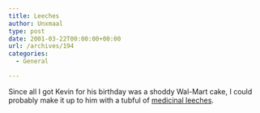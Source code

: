 ```yaml
---
title: Leeches
author: Unxmaal
type: post
date: 2001-03-22T00:00:00+00:00
url: /archives/194
categories:
  - General

---
```

Since all I got Kevin for his birthday was a shoddy Wal-Mart cake, I could probably make it up to him with a tubful of <A HREF="http://www.leechesusa.com/">medicinal leeches</A>.